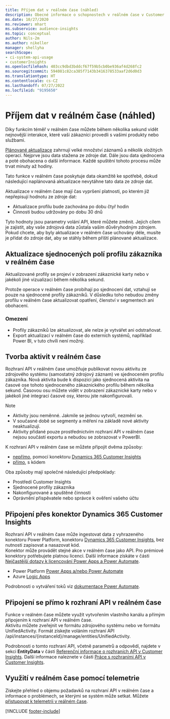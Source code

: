 ```yaml
---
title: Příjem dat v reálném čase (náhled)
description: Obecné informace o schopnostech v reálném čase v Customer Insights.
ms.date: 10/27/2020
ms.reviewer: mhart
ms.subservice: audience-insights
ms.topic: conceptual
author: Nils-2m
ms.author: nikeller
manager: shellyha
searchScope:
- ci-system-api-usage
- customerInsights
ms.openlocfilehash: 403cc9dbd3bddcf67f59b5cb0be936af4d268fc2
ms.sourcegitcommit: 594081c82ca385f7143b3416378533aaf2d6d0d3
ms.translationtype: HT
ms.contentlocale: cs-CZ
ms.lasthandoff: 07/27/2022
ms.locfileid: "9195650"
---
```

# <a name="real-time-data-ingestion-preview"></a>Příjem dat v reálném čase (náhled)

Díky funkcím téměř v reálném čase můžete během několika sekund vidět nejnovější interakce, které vaši zákazníci provedli s vašimi produkty nebo službami.

[Plánované aktualizace](system.md#schedule-tab) zahrnují velké množství záznamů a několik složitých operací. Nejprve jsou data stažena ze zdroje dat. Dále jsou data sjednocena a poté obohacena o další informace. Každé spuštění tohoto procesu může trvat minuty až hodiny.

Tato funkce v reálném čase poskytuje data okamžitě ke spotřebě, dokud následující naplánovaná aktualizace nevytáhne tato data ze zdroje dat.

Aktualizace v reálném čase mají čas vypršení platnosti, po kterém již nepřepisují hodnotu ze zdroje dat:

- Aktualizace profilu bude zachována po dobu čtyř hodin
- Činnosti budou udržovány po dobu 30 dnů

Tyto hodnoty jsou parametry volání API, které můžete změnit. Jejich cílem je zajistit, aby vaše zdrojová data zůstala vaším důvěryhodným zdrojem. Pokud chcete, aby byly aktualizace v reálném čase uchovány déle, musíte je přidat do zdroje dat, aby se stáhly během příští plánované aktualizace.

## <a name="real-time-update-of-the-unified-customer-profile-fields"></a>Aktualizace sjednocených polí profilu zákazníka v reálném čase

Aktualizované profily se projeví v zobrazení zákaznické karty nebo v jakékoli jiné vizualizaci během několika sekund.

Protože operace v reálném čase probíhají po sjednocení dat, vztahují se pouze na sjednocené profily zákazníků. V důsledku toho nebudou změny profilu v reálném čase aktualizovat opatření, členství v segmentech ani obohacení.

### <a name="limitations"></a>Omezení

- Profily zákazníků lze aktualizovat, ale nelze je vytvářet ani odstraňovat.
- Export aktualizací v reálném čase do externích systémů, například Power BI, v tuto chvíli není možný.

## <a name="real-time-creation-of-activities"></a>Tvorba aktivit v reálném čase

Rozhraní API v reálném čase umožňuje publikovat novou aktivitu ze zdrojového systému (samostatný zdrojový záznam) ve sjednoceném profilu zákazníka. Nová aktivita bude k dispozici jako sjednocená aktivita na časové ose tohoto sjednoceného zákaznického profilu během několika sekund. Časovou osu můžete vidět v zobrazení zákaznické karty nebo v jakékoli jiné integraci časové osy, kterou jste nakonfigurovali.

> [!NOTE]
>
> - Aktivity jsou neměnné. Jakmile se jednou vytvoří, nezmění se.
> - V současné době se segmenty a měření na základě nové aktivity neaktualizují.
> - Aktivity přidané pouze prostřednictvím rozhraní API v reálném čase nejsou součástí exportu a nebudou se zobrazovat v PowerBI.

K rozhraní API v reálném čase se můžete připojit dvěma způsoby:

- [nepřímo](#connect-via-the-dynamics-365-customer-insights-connector), pomocí konektoru [Dynamics 365 Customer Insights](/connectors/customerinsights/)
- [přímo](#connect-directly-to-the-real-time-api), s kódem

Oba způsoby mají společné následující předpoklady:

- Prostředí Customer Insights
- Sjednocené profily zákazníka
- Nakonfigurované a spuštěné činnosti
- Oprávnění přispěvatele nebo správce k ověření vašeho účtu

## <a name="connect-via-the-dynamics-365-customer-insights-connector"></a>Připojení přes konektor Dynamics 365 Customer Insights

Rozhraní API v reálném čase může ingestovat data z vyhrazeného konektoru Power Platform, konektoru [Dynamics 365 Customer Insights](/connectors/customerinsights/), bez nutnosti zapisovat a nasazovat kód.    
Konektor může provádět stejné akce v reálném čase jako API. Pro prémiové konektory potřebujete platnou licenci. Další informace získáte v části [Nejčastější dotazy k licencování Power Apps a Power Automate](/power-platform/admin/powerapps-flow-licensing-faq).

- Power Platform [Power Apps a/nebo Power Automate](/connectors/)
- Azure [Logic Apps](/azure/connectors/apis-list)

Podrobnosti o vytváření toků viz [dokumentace Power Automate](/power-automate/).

## <a name="connect-directly-to-the-real-time-api"></a>Připojení se přímo k rozhraní API v reálném čase

Funkce v reálném čase můžete využít vytvořením vlastního kanálu a přímým připojením k rozhraní API v reálném čase.    
Aktivitu můžete zveřejnit ve formátu zdrojového systému nebo ve formátu UnifiedActivity. Formát získejte voláním rozhraní API /api/instances/{instanceId}/manage/entities/UnifiedActivity.

Podrobnosti o tomto rozhraní API, včetně parametrů a odpovědí, najdete v sekci **EntityData** v části [Referenční informace o rozhraních API v Customer Insights](https://developer.ci.ai.dynamics.com/api-details#api=CustomerInsights). Další informace naleznete v části [Práce s rozhraními API v Customer Insights](apis.md).

## <a name="understand-your-real-time-usage-with-telemetry"></a>Využití v reálném čase pomocí telemetrie

Získejte přehled o objemu požadavků na rozhraní API v reálném čase a informace o problémech, se kterými se systém může setkat. Můžete [přistupovat k telemetrii v reálném čase](system.md#api-usage-tab). 


[!INCLUDE [footer-include](includes/footer-banner.md)]
